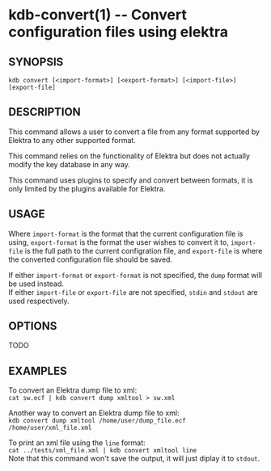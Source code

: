 kdb-convert(1) -- Convert configuration files using elektra
===========================================================

## SYNOPSIS


`kdb convert [<import-format>] [<export-format>] [<import-file>] [export-file]`  


## DESCRIPTION

This command allows a user to convert a file from any format supported by Elektra to any other supported format.  

This command relies on the functionality of Elektra but does not actually modify the key database in any way.  

This command uses plugins to specify and convert between formats, it is only limited by the plugins available for Elektra.  

## USAGE

Where `import-format` is the format that the current configuration file is using, `export-format` is the format the user wishes to convert it to, `import-file` is the full path to the current configration file, and `export-file` is where the converted configuration file should be saved.  

If either `import-format` or `export-format` is not specified, the `dump` format will be used instead.  
If either `import-file` or `export-file` are not specified, `stdin` and `stdout` are used respectively.  

## OPTIONS

TODO

## EXAMPLES

To convert an Elektra dump file to xml:  
	`cat sw.ecf | kdb convert dump xmltool > sw.xml`  

Another way to convert an Elektra dump file to xml:  
	`kdb convert dump xmltool /home/user/dump_file.ecf /home/user/xml_file.xml`  

To print an xml file using the `line` format:  
	`cat ../tests/xml_file.xml | kdb convert xmltool line`  
Note that this command won't save the output, it will just diplay it to `stdout`.

